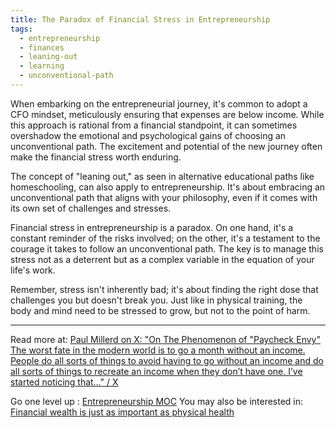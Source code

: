```yaml
---
title: The Paradox of Financial Stress in Entrepreneurship
tags:
  - entrepreneurship
  - finances
  - leaning-out
  - learning
  - unconventional-path
---
```

When embarking on the entrepreneurial journey, it's common to adopt a CFO mindset, meticulously ensuring that expenses are below income. While this approach is rational from a financial standpoint, it can sometimes overshadow the emotional and psychological gains of choosing an unconventional path. The excitement and potential of the new journey often make the financial stress worth enduring.

The concept of "leaning out," as seen in alternative educational paths like homeschooling, can also apply to entrepreneurship. It's about embracing an unconventional path that aligns with your philosophy, even if it comes with its own set of challenges and stresses.

Financial stress in entrepreneurship is a paradox. On one hand, it's a constant reminder of the risks involved; on the other, it's a testament to the courage it takes to follow an unconventional path. The key is to manage this stress not as a deterrent but as a complex variable in the equation of your life's work.

Remember, stress isn't inherently bad; it's about finding the right dose that challenges you but doesn't break you. Just like in physical training, the body and mind need to be stressed to grow, but not to the point of harm.

----

Read more at: [Paul Millerd on X: "On The Phenomenon of "Paycheck Envy" The worst fate in the modern world is to go a month without an income. People do all sorts of things to avoid having to go without an income and do all sorts of things to recreate an income when they don’t have one. I’ve started noticing that…" / X](https://twitter.com/p_millerd/status/1680269854635356161)

Go one level up : [Entrepreneurship MOC](Maps/Entrepreneurship%20MOC.md)
You may also be interested in: [Financial wealth is just as important as physical health](Notes/Financial%20wealth%20is%20just%20as%20important%20as%20physical%20health.md)